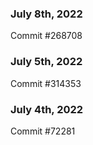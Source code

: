 ### July 8th, 2022

Commit #268708

### July 5th, 2022

Commit #314353


### July 4th, 2022

Commit #72281
